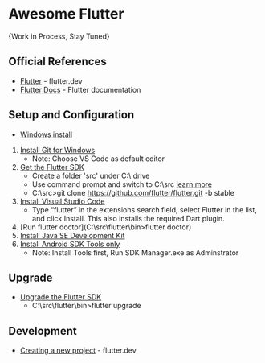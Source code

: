 # Awesome Flutter

{Work in Process, Stay Tuned}

## Official References
* [Flutter](https://flutter.dev/) - flutter.dev
* [Flutter Docs](https://flutter.dev/docs) - Flutter documentation



## Setup and Configuration
* [Windows install](https://flutter.dev/docs/get-started/install/windows)
1. [Install Git for Windows](https://git-scm.com/download/win)
    * Note: Choose VS Code as default editor
1. [Get the Flutter SDK](https://flutter.dev/docs/get-started/install/windows#get-the-flutter-sdk)
   * Create a folder 'src' under C:\ drive
   * Use command prompt and switch to C:\src [learn more](https://www.howtogeek.com/659411/how-to-change-directories-in-command-prompt-on-windows-10/)
   * C:\src>git clone https://github.com/flutter/flutter.git -b stable
1. [Install Visual Studio Code](https://code.visualstudio.com)
   * Type “flutter” in the extensions search field, select Flutter in the list, and click Install. This also installs the required Dart plugin.
1. [Run flutter doctor](C:\src\flutter\bin>flutter doctor) 
1. [Install Java SE Development Kit](https://www.oracle.com/java/technologies/javase-jdk15-downloads.html)
1. [Install Android SDK Tools only](http://android.cn-mirrors.com/sdk/index.html#Other)
   * Note: Install Tools first, Run SDK Manager.exe as Adminstrator
   
## Upgrade
* [Upgrade the Flutter SDK](https://flutter.dev/docs/development/tools/sdk/upgrading)
   * C:\src\flutter\bin>flutter upgrade
   
## Development
* [Creating a new project](https://flutter.dev/docs/development/tools/vs-code#creating-projects) - flutter.dev
